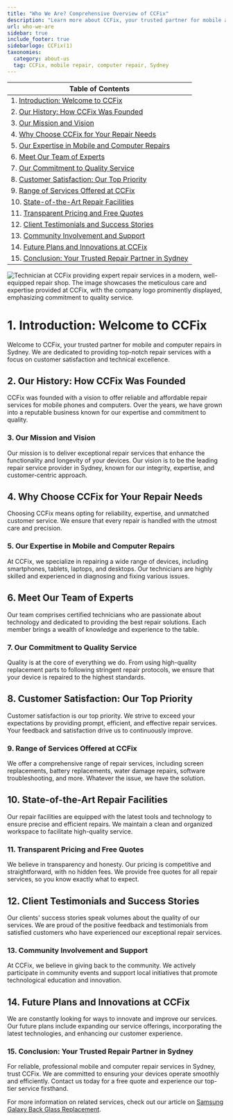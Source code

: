 ```yaml
---
title: "Who We Are? Comprehensive Overview of CCFix"
description: "Learn more about CCFix, your trusted partner for mobile and computer repairs in Sydney. Discover our history, mission, and services. Get a free quote today!"
url: who-we-are
sidebar: true
include_footer: true
sidebarlogo: CCFix(1)
taxonomies:
  category: about-us
  tag: CCFix, mobile repair, computer repair, Sydney
---
```


| **Table of Contents**                                               |
|---------------------------------------------------------------------|
| 1. [Introduction: Welcome to CCFix](#1-introduction-welcome-to-ccfix) |
| 2. [Our History: How CCFix Was Founded](#2-our-history-how-ccfix-was-founded) |
| 3. [Our Mission and Vision](#3-our-mission-and-vision) |
| 4. [Why Choose CCFix for Your Repair Needs](#4-why-choose-ccfix-for-your-repair-needs) |
| 5. [Our Expertise in Mobile and Computer Repairs](#5-our-expertise-in-mobile-and-computer-repairs) |
| 6. [Meet Our Team of Experts](#6-meet-our-team-of-experts) |
| 7. [Our Commitment to Quality Service](#7-our-commitment-to-quality-service) |
| 8. [Customer Satisfaction: Our Top Priority](#8-customer-satisfaction-our-top-priority) |
| 9. [Range of Services Offered at CCFix](#9-range-of-services-offered-at-ccfix) |
| 10. [State-of-the-Art Repair Facilities](#10-state-of-the-art-repair-facilities) |
| 11. [Transparent Pricing and Free Quotes](#11-transparent-pricing-and-free-quotes) |
| 12. [Client Testimonials and Success Stories](#12-client-testimonials-and-success-stories) |
| 13. [Community Involvement and Support](#13-community-involvement-and-support) |
| 14. [Future Plans and Innovations at CCFix](#14-future-plans-and-innovations-at-ccfix) |
| 15. [Conclusion: Your Trusted Repair Partner in Sydney](#15-conclusion-your-trusted-repair-partner-in-sydney) |


![Technician at CCFix providing expert repair services in a modern, well-equipped repair shop. The image showcases the meticulous care and expertise provided at CCFix, with the company logo prominently displayed, emphasizing commitment to quality service.](/images/ccfix-who-we-are.webp "CCFix technician providing expert repair services, demonstrating detailed repair work in a clean, professional environment.")

# **1. Introduction: Welcome to CCFix**
Welcome to CCFix, your trusted partner for mobile and computer repairs in Sydney. We are dedicated to providing top-notch repair services with a focus on customer satisfaction and technical excellence.

## **2. Our History: How CCFix Was Founded**
CCFix was founded with a vision to offer reliable and affordable repair services for mobile phones and computers. Over the years, we have grown into a reputable business known for our expertise and commitment to quality.

### **3. Our Mission and Vision**
Our mission is to deliver exceptional repair services that enhance the functionality and longevity of your devices. Our vision is to be the leading repair service provider in Sydney, known for our integrity, expertise, and customer-centric approach.

## **4. Why Choose CCFix for Your Repair Needs**
Choosing CCFix means opting for reliability, expertise, and unmatched customer service. We ensure that every repair is handled with the utmost care and precision.

### **5. Our Expertise in Mobile and Computer Repairs**
At CCFix, we specialize in repairing a wide range of devices, including smartphones, tablets, laptops, and desktops. Our technicians are highly skilled and experienced in diagnosing and fixing various issues.

## **6. Meet Our Team of Experts**
Our team comprises certified technicians who are passionate about technology and dedicated to providing the best repair solutions. Each member brings a wealth of knowledge and experience to the table.

### **7. Our Commitment to Quality Service**
Quality is at the core of everything we do. From using high-quality replacement parts to following stringent repair protocols, we ensure that your device is repaired to the highest standards.

## **8. Customer Satisfaction: Our Top Priority**
Customer satisfaction is our top priority. We strive to exceed your expectations by providing prompt, efficient, and effective repair services. Your feedback and satisfaction drive us to continuously improve.

### **9. Range of Services Offered at CCFix**
We offer a comprehensive range of repair services, including screen replacements, battery replacements, water damage repairs, software troubleshooting, and more. Whatever the issue, we have the solution.

## **10. State-of-the-Art Repair Facilities**
Our repair facilities are equipped with the latest tools and technology to ensure precise and efficient repairs. We maintain a clean and organized workspace to facilitate high-quality service.

### **11. Transparent Pricing and Free Quotes**
We believe in transparency and honesty. Our pricing is competitive and straightforward, with no hidden fees. We provide free quotes for all repair services, so you know exactly what to expect.

## **12. Client Testimonials and Success Stories**
Our clients' success stories speak volumes about the quality of our services. We are proud of the positive feedback and testimonials from satisfied customers who have experienced our exceptional repair services.

### **13. Community Involvement and Support**
At CCFix, we believe in giving back to the community. We actively participate in community events and support local initiatives that promote technological education and innovation.

## **14. Future Plans and Innovations at CCFix**
We are constantly looking for ways to innovate and improve our services. Our future plans include expanding our service offerings, incorporating the latest technologies, and enhancing our customer experience.

### **15. Conclusion: Your Trusted Repair Partner in Sydney**
For reliable, professional mobile and computer repair services in Sydney, trust CCFix. We are committed to ensuring your devices operate smoothly and efficiently. Contact us today for a free quote and experience our top-tier service firsthand.

For more information on related services, check out our article on [Samsung Galaxy Back Glass Replacement](https://ccfix.com.au/samsung-galaxy-back-glass-replacement).
